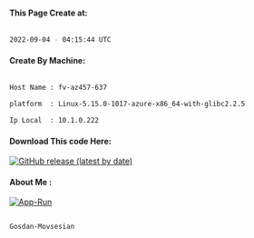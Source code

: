 
   
#### This Page Create at:

```bash

2022-09-04 - 04:15:44 UTC

```

#### Create By Machine:

```bash

Host Name : fv-az457-637

platform  : Linux-5.15.0-1017-azure-x86_64-with-glibc2.2.5

Ip Local  : 10.1.0.222

```
#### Download This code Here:

[![GitHub release (latest by date)](https://img.shields.io/github/v/release/Gosdan-Movsesian/Gosdan?style=for-the-badge&label=Download)](https://github.com/Gosdan-Movsesian/Gosdan/releases) 

</p> 

#### About Me :

[![App-Run](https://github.com/Gosdan-Movsesian/Gosdan/actions/workflows/App-Run.yml/badge.svg)](https://github.com/Gosdan-Movsesian/Gosdan/actions/workflows/App-Run.yml)

```bash

Gosdan-Movsesian

```

